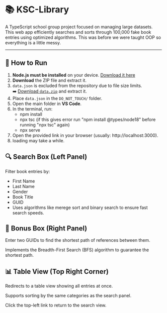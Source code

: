 # 📚 KSC-Library

A TypeScript school group project focused on managing large datasets.  
This web app efficiently searches and sorts through 100,000 fake book entries using optimized algorithms.
This was before we were taught OOP so everything is a little messy.

---

## 🚀 How to Run

1. **Node.js must be installed** on your device. [Download it here](https://nodejs.org/en)
2. **Download** the ZIP file and extract it.
4. `data.json` is excluded from the repository due to file size limits.  
   ➡️ [Download `data.zip`](https://github.com/user-attachments/files/20581737/data.zip) and extract it.
5. Place `data.json` in the `DO_NOT_TOUCH/` folder.
6. Open the main folder in **VS Code**.
7. In the terminal, run:
   - npm install
   - npx tsc (if this gives error run "npm install @types/node18" before running "npx tsc" again)
   - npx serve
8. Open the provided link in your browser (usually: http://localhost:3000).
9. loading may take a while.

## 🔍 Search Box (Left Panel)
Filter book entries by: 
- First Name
- Last Name
- Gender
- Book Title
- GUID
- Uses algorithms like merege sort and binary search to ensure fast search speeds.

## 🧠 Bonus Box (Right Panel)
Enter two GUIDs to find the shortest path of references between them.

Implements the Breadth-First Search (BFS) algorithm to guarantee the shortest path.

## 📊 Table View (Top Right Corner)
Redirects to a table view showing all entries at once.

Supports sorting by the same categories as the search panel.

Click the top-left link to return to the search view.

